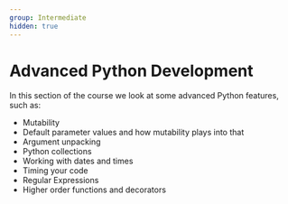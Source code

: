 ```yaml
---
group: Intermediate
hidden: true
---
```

# Advanced Python Development

In this section of the course we look at some advanced Python features, such as:

- Mutability
- Default parameter values and how mutability plays into that
- Argument unpacking
- Python collections
- Working with dates and times
- Timing your code
- Regular Expressions
- Higher order functions and decorators